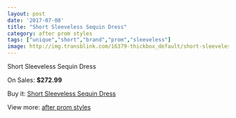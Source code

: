 ```yaml
---
layout: post
date: '2017-07-08'
title: "Short Sleeveless Sequin Dress"
category: after prom styles
tags: ["unique","short","brand","prom","sleeveless"]
image: http://img.transblink.com/16379-thickbox_default/short-sleeveless-sequin-dress.jpg
---
```

Short Sleeveless Sequin Dress

On Sales: **$272.99**
<a href="https://www.transblink.com/en/after-prom-styles/5180-short-sleeveless-sequin-dress.html"><amp-img layout="responsive" width="600" height="600" src="//img.transblink.com/16379-thickbox_default/short-sleeveless-sequin-dress.jpg" alt="Short Sleeveless Sequin Dress 0" /></a>
<a href="https://www.transblink.com/en/after-prom-styles/5180-short-sleeveless-sequin-dress.html"><amp-img layout="responsive" width="600" height="600" src="//img.transblink.com/16383-thickbox_default/short-sleeveless-sequin-dress.jpg" alt="Short Sleeveless Sequin Dress 1" /></a>
<a href="https://www.transblink.com/en/after-prom-styles/5180-short-sleeveless-sequin-dress.html"><amp-img layout="responsive" width="600" height="600" src="//img.transblink.com/16382-thickbox_default/short-sleeveless-sequin-dress.jpg" alt="Short Sleeveless Sequin Dress 2" /></a>
<a href="https://www.transblink.com/en/after-prom-styles/5180-short-sleeveless-sequin-dress.html"><amp-img layout="responsive" width="600" height="600" src="//img.transblink.com/16381-thickbox_default/short-sleeveless-sequin-dress.jpg" alt="Short Sleeveless Sequin Dress 3" /></a>
<a href="https://www.transblink.com/en/after-prom-styles/5180-short-sleeveless-sequin-dress.html"><amp-img layout="responsive" width="600" height="600" src="//img.transblink.com/16380-thickbox_default/short-sleeveless-sequin-dress.jpg" alt="Short Sleeveless Sequin Dress 4" /></a>

Buy it: [Short Sleeveless Sequin Dress](https://www.transblink.com/en/after-prom-styles/5180-short-sleeveless-sequin-dress.html "Short Sleeveless Sequin Dress")

View more: [after prom styles](https://www.transblink.com/en/55-after-prom-styles "after prom styles")